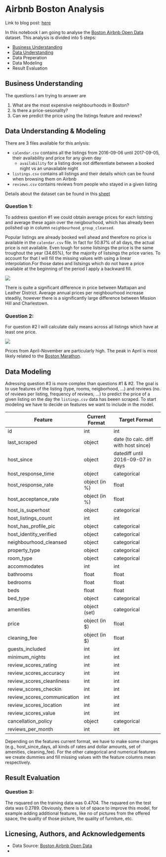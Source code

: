 # Airbnb Boston Analysis

Link to blog post: [here](https://medium.com/@timwinkler99/data-driven-thoughts-on-subletting-your-space-in-boston-on-airbnb-a5d242df0107)

In this notebook I am going to analyse the [Boston Airbnb Open Data](https://www.kaggle.com/datasets/airbnb/boston?resource=download) dataset. This analysis is divided into 5 steps:

- [Business Understanding](#business-understanding)
- [Data Understanding](#data-understanding)
- Data Preperation
- Data Modeling
- Result Evaluation

## Business Understanding

The questions I am trying to answer are

1. What are the most expensive neighbourhoods in Boston?
2. Is there a price-sesonality?
3. Can we predict the price using the listings feature and reviews?

## Data Understanding & Modeling

There are 3 files available for this anlysis:

- `calendar.csv` contains all the listings from 2016-09-06 until 2017-09-05, their availability and price for any given day
    - `availability` for a listing does not differentiate between a booked night vs an unavailable night
- `listings.csv` contains all listings and their details which can be found when browsing them on Airbnb
- `reviews.csv` contains reviews from people who stayed in a given listing

Details about the dataset can be found in this [sheet](https://docs.google.com/spreadsheets/d/1iWCNJcSutYqpULSQHlNyGInUvHg2BoUGoNRIGa6Szc4/edit#gid=982310896)

### Question 1:

To address question #1 we could obtain average prices for each liststing and average these again over the neigbourhood, which has already been polished up in column `neighbourhood_group_cleansed`.

Popular listings are already booked well ahead and therefore no price is available in the `calendar.csv` file. In fact for 50.87% of all days, the actual price is not available. Even tough for some listsings the price is the same troughout the year (34.65%), for the majority of listsings the price varies. To account for that I will fill the missing values with using a linear interpolation.For those dates and listsings which do not have a price available at the beginning of the period I apply a backward fill.

![](mean_price_neighbor.jpeg)

There is quite a significant difference in price between Mattapan and Leather District. Average annual prices per neighbourhood increase steadily, however there is a significantly large difference between Mission Hill and Charlestown.

### Question 2:

For question #2 I will calculate daily means across all listings which have at least one price.

![](mean_price_per_night.jpeg)

Prices from April-November are particularly high. The peak in April is most likely related to the [Boston Marathon](https://www.baa.org/races/boston-marathon).

## Data Modeling

Adressing question #3 is more complex than questions #1 & #2. The goal is to use features of the listing (type, rooms, neigborhood, ...) and reviews (no. of reviews per listing, frequency of reviews, ...) to predict the price of a given listing on the day the `listings.csv` data has beeen scraped. To start modeling we have to decide on features we want to include in the model.

| Feature                           | Current Format | Target Format                       |
|-----------------------------------|----------------|-------------------------------------|
| id                                | int            | int                                 |
| last_scraped                      | object         | date (to calc. diff with host since)|
| host_since                        | object         | datediff until 2016-09-07 in days   |
| host_response_time                | object         | categorical                         |
| host_response_rate                | object (in %)  | float                               |
| host_acceptance_rate              | object (in %)  | float                               |
| host_is_superhost                 | object         | categorical                         |
| host_listings_count               | int            | int                                 |
| host_has_profile_pic              | object         | categorical                         |
| host_identity_verified            | object         | categorical                         |
| neighbourhood_cleansed            | object         | categorical                         |
| property_type                     | object         | categorical                         |
| room_type                         | object         | categorical                         |
| accommodates                      | int            | int                                 |
| bathrooms                         | float          | float                               |
| bedrooms                          | float          | float                               |
| beds                              | float          | float                               |
| bed_type                          | object         | categorical                         |
| amenities                         | object (set)   | categorical                         |
| price                             | object (in $)  | float                               |
| cleaning_fee                      | object (in $)  | float                               |
| guests_included                   | int            | int                                 |
| minimum_nights                    | int            | int                                 |
| review_scores_rating              | int            | int                                 |
| review_scores_accuracy            | int            | int                                 |
| review_scores_cleanliness         | int            | int                                 |
| review_scores_checkin             | int            | int                                 |
| review_scores_communication       | int            | int                                 |
| review_scores_location            | int            | int                                 |
| review_scores_value               | int            | int                                 |
| cancellation_policy               | object         | categorical                         |
| reviews_per_month                 | int            | int                                 |

Depending on the features current format, we have to make some changes (e.g., host_since_days, all kinds of rates and dollar amounts, set of amenities, cleaning_fee).
For the other categorical and numerical features we create dummies and fill missing values with the feature columns mean respectively.

## Result Evaluation

### Question 3:

The rsquared on the training data was 0.4704.  The rsquared on the test data was 0.2789. Obviously, there is lot of space to improve this model, for example adding additional features, like no of pictures from the offered space, the quality of those picture, the quality of furniture, etc.

## Licnesing, Authors, and Acknowledgements

- Data Source: [Boston Airbnb Open Data](https://www.kaggle.com/datasets/airbnb/boston?resource=download)
- 